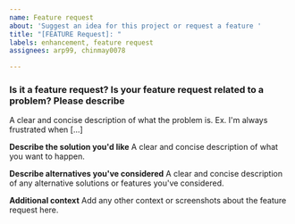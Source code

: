 ```yaml
---
name: Feature request
about: 'Suggest an idea for this project or request a feature '
title: "[FEATURE Request]: "
labels: enhancement, feature request
assignees: arp99, chinmay0078

---
```


### Is it a feature request? Is your feature request related to a problem? Please describe

A clear and concise description of what the problem is. Ex. I'm always frustrated when [...]

**Describe the solution you'd like**
A clear and concise description of what you want to happen.

**Describe alternatives you've considered**
A clear and concise description of any alternative solutions or features you've considered.

**Additional context**
Add any other context or screenshots about the feature request here.
